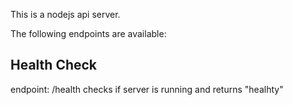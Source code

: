 This is a nodejs api server.

The following endpoints are available:

## Health Check
endpoint: /health
checks if server is running and returns "healhty"
